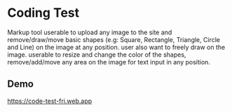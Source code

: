 
# Coding Test

Markup tool userable to upload any image to the site and
remove/draw/move basic shapes (e.g: Square, Rectangle,
Triangle, Circle and Line) on the image at any position.
user also want to freely draw on the image.
userable to resize and change the color of the
shapes, remove/add/move any area on the image
for text input in any position.


## Demo

https://code-test-fri.web.app
